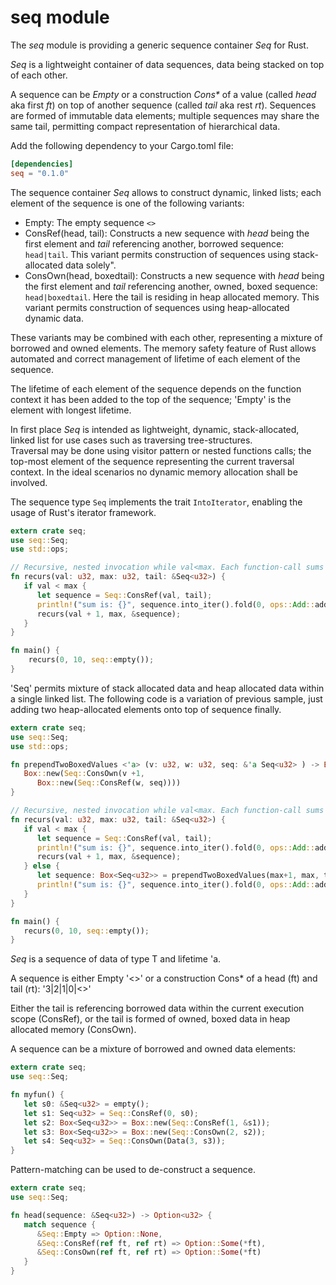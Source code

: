 # seq module 

The _seq_ module is providing a generic sequence container _Seq_ for Rust.
 
_Seq_ is a lightweight container of data sequences, data being stacked on top of each other.

A sequence can be _Empty_ or a construction _Cons*_ of a value (called _head_ aka first _ft_) on top of another 
sequence (called _tail_ aka rest _rt_). Sequences are formed of immutable data elements; multiple sequences may share 
the same tail, permitting compact representation of hierarchical data.

Add the following dependency to your Cargo.toml file:
```toml
[dependencies]
seq = "0.1.0"
```

The sequence container _Seq_ allows to construct dynamic, linked lists; each element of the sequence is one of the 
following variants:
* Empty: The empty sequence `<>`
* ConsRef(head, tail): Constructs a new sequence with _head_ being the first element and _tail_ referencing another, borrowed sequence: `head|tail`. This variant permits construction of sequences using stack-allocated data solely". 
* ConsOwn(head, boxedtail): Constructs a new sequence with _head_ being the first element and _tail_ referencing another, owned, boxed sequence: `head|boxedtail`. Here the tail is residing in heap allocated memory. This variant permits construction of sequences using heap-allocated dynamic data.

These variants may be combined with each other, representing a mixture of borrowed and owned elements. The memory safety feature of Rust 
allows automated and correct management of lifetime of each element of the sequence.

The lifetime of each element of the sequence depends on the function context
it has been added to the top of the sequence; 'Empty' is the element with longest lifetime.

In first place _Seq_ is intended as lightweight, dynamic, stack-allocated, linked list for use cases such as traversing tree-structures.  
Traversal may be done using visitor pattern or nested functions calls; the top-most element of the sequence representing the current traversal context.
In the ideal scenarios no dynamic memory allocation shall be involved.

The sequence type `Seq` implements the trait `IntoIterator`, enabling the usage of Rust's iterator framework.
```rust
extern crate seq;
use seq::Seq;
use std::ops;

// Recursive, nested invocation while val<max. Each function-call sums up the sequence.
fn recurs(val: u32, max: u32, tail: &Seq<u32>) {
   if val < max {
      let sequence = Seq::ConsRef(val, tail);
      println!("sum is: {}", sequence.into_iter().fold(0, ops::Add::add));
      recurs(val + 1, max, &sequence);
   }
}

fn main() {
    recurs(0, 10, seq::empty());
}
```

'Seq' permits mixture of stack allocated data and heap allocated data within a single linked list.
The following code is a variation of previous sample, just adding two heap-allocated elements onto top
of sequence finally.
```rust
extern crate seq;
use seq::Seq;
use std::ops;

fn prependTwoBoxedValues <'a> (v: u32, w: u32, seq: &'a Seq<u32> ) -> Box<Seq< 'a, u32>> {
   Box::new(Seq::ConsOwn(v +1,
      Box::new(Seq::ConsRef(w, seq))))
}

// Recursive, nested invocation while val<max. Each function-call sums up the sequence.
fn recurs(val: u32, max: u32, tail: &Seq<u32>) {
   if val < max {
      let sequence = Seq::ConsRef(val, tail);
      println!("sum is: {}", sequence.into_iter().fold(0, ops::Add::add));
      recurs(val + 1, max, &sequence);
   } else {
      let sequence: Box<Seq<u32>> = prependTwoBoxedValues(max+1, max, tail);
      println!("sum is: {}", sequence.into_iter().fold(0, ops::Add::add));
   }
}

fn main() {
   recurs(0, 10, seq::empty());
}
```

_Seq_ is a sequence of data of type T and lifetime 'a.

A sequence is either
Empty '<>' or a construction Cons* of a head (ft) and tail (rt): '3|2|1|0|<>'

Either the tail is referencing borrowed data within the current execution scope (ConsRef),
or the tail is formed of owned, boxed data in heap allocated memory (ConsOwn).

A sequence can be a mixture of borrowed and owned data elements:
```rust
extern crate seq;
use seq::Seq;

fn myfun() {
   let s0: &Seq<u32> = empty();
   let s1: Seq<u32> = Seq::ConsRef(0, s0);
   let s2: Box<Seq<u32>> = Box::new(Seq::ConsRef(1, &s1));
   let s3: Box<Seq<u32>> = Box::new(Seq::ConsOwn(2, s2));
   let s4: Seq<u32> = Seq::ConsOwn(Data(3, s3));
}
```
Pattern-matching can be used to de-construct a sequence.
```rust
extern crate seq;
use seq::Seq;

fn head(sequence: &Seq<u32>) -> Option<u32> {
   match sequence {
      &Seq::Empty => Option::None,
      &Seq::ConsRef(ref ft, ref rt) => Option::Some(*ft),
      &Seq::ConsOwn(ref ft, ref rt) => Option::Some(*ft)
   }
}
```